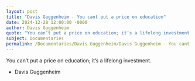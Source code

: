 ```yaml
---
layout: post
title: "Davis Guggenheim - You cant put a price on education"
date: 2024-12-28 12:00:00 -0000
author: Davis Guggenheim
quote: "You can’t put a price on education; it’s a lifelong investment."
subject: Documentaries
permalink: /Documentaries/Davis Guggenheim/Davis Guggenheim - You cant put a price on education
---
```


You can’t put a price on education; it’s a lifelong investment.

- Davis Guggenheim
